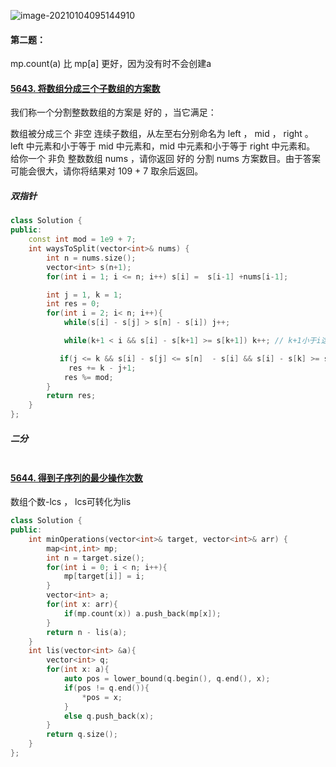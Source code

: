 ![image-20210104095144910](https://i.loli.net/2021/01/04/flLJPpxH93zjsdT.png)

#### 第二题：

mp.count(a) 比 mp[a] 更好，因为没有时不会创建a

#### [5643. 将数组分成三个子数组的方案数](https://leetcode-cn.com/problems/ways-to-split-array-into-three-subarrays/)

我们称一个分割整数数组的方案是 好的 ，当它满足：

数组被分成三个 非空 连续子数组，从左至右分别命名为 left ， mid ， right 。
left 中元素和小于等于 mid 中元素和，mid 中元素和小于等于 right 中元素和。
给你一个 非负 整数数组 nums ，请你返回 好的 分割 nums 方案数目。由于答案可能会很大，请你将结果对 109 + 7 取余后返回。

##### 双指针

```cpp
class Solution {
public:
    const int mod = 1e9 + 7;
    int waysToSplit(vector<int>& nums) {
        int n = nums.size();
        vector<int> s(n+1);
        for(int i = 1; i <= n; i++) s[i] =  s[i-1] +nums[i-1];

        int j = 1, k = 1;
        int res = 0;
        for(int i = 2; i< n; i++){
            while(s[i] - s[j] > s[n] - s[i]) j++;

            while(k+1 < i && s[i] - s[k+1] >= s[k+1]) k++; // k+1小于i这个边界

           if(j <= k && s[i] - s[j] <= s[n]  - s[i] && s[i] - s[k] >= s[k])// j <= k
             res += k - j+1;
            res %= mod;
        }
        return res;
    }
};
```

##### 二分

```cpp

```

#### [5644. 得到子序列的最少操作次数](https://leetcode-cn.com/problems/minimum-operations-to-make-a-subsequence/)

数组个数-lcs ， lcs可转化为lis

```cpp
class Solution {
public:
    int minOperations(vector<int>& target, vector<int>& arr) {
        map<int,int> mp;
        int n = target.size();
        for(int i = 0; i < n; i++){
            mp[target[i]] = i;
        }
        vector<int> a;
        for(int x: arr){
            if(mp.count(x)) a.push_back(mp[x]);
        }
        return n - lis(a);
    }
    int lis(vector<int> &a){
        vector<int> q;
        for(int x: a){
            auto pos = lower_bound(q.begin(), q.end(), x);
            if(pos != q.end()){
                *pos = x;
            }
            else q.push_back(x);
        }
        return q.size();
    }
};
```

